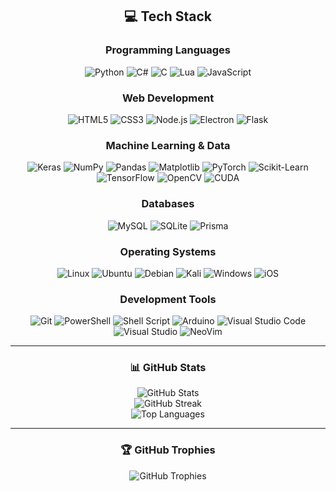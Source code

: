 <div align="center">
  
## 💻 Tech Stack

### Programming Languages
<img src="https://img.shields.io/badge/python-3670A0?style=for-the-badge&logo=python&logoColor=ffdd54" alt="Python" />
<img src="https://img.shields.io/badge/c%23-%23239120.svg?style=for-the-badge&logo=csharp&logoColor=white" alt="C#" />
<img src="https://img.shields.io/badge/c%20-%2300599C.svg?&style=for-the-badge&logo=c&logoColor=white" alt="C" />
<img src="https://img.shields.io/badge/lua-%232C2D72.svg?style=for-the-badge&logo=lua&logoColor=white" alt="Lua" />
<img src="https://img.shields.io/badge/javascript-%23323330.svg?style=for-the-badge&logo=javascript&logoColor=%23F7DF1E" alt="JavaScript" />

### Web Development
<img src="https://img.shields.io/badge/html5-%23E34F26.svg?style=for-the-badge&logo=html5&logoColor=white" alt="HTML5" />
<img src="https://img.shields.io/badge/css3-%231572B6.svg?style=for-the-badge&logo=css3&logoColor=white" alt="CSS3" />
<img src="https://img.shields.io/badge/node.js%20-%2343853D.svg?&style=for-the-badge&logo=node.js&logoColor=white" alt="Node.js" />
<img src="https://img.shields.io/badge/Electron-191970?style=for-the-badge&logo=Electron&logoColor=white" alt="Electron" />
<img src="https://img.shields.io/badge/flask-%23000.svg?style=for-the-badge&logo=flask&logoColor=white" alt="Flask" />

### Machine Learning & Data
<img src="https://img.shields.io/badge/Keras-%23D00000.svg?style=for-the-badge&logo=Keras&logoColor=white" alt="Keras" />
<img src="https://img.shields.io/badge/numpy-%23013243.svg?style=for-the-badge&logo=numpy&logoColor=white" alt="NumPy" />
<img src="https://img.shields.io/badge/pandas-%23150458.svg?style=for-the-badge&logo=pandas&logoColor=white" alt="Pandas" />
<img src="https://img.shields.io/badge/Matplotlib-%23ffffff.svg?style=for-the-badge&logo=Matplotlib&logoColor=black" alt="Matplotlib" />
<img src="https://img.shields.io/badge/PyTorch-%23EE4C2C.svg?style=for-the-badge&logo=PyTorch&logoColor=white" alt="PyTorch" />
<img src="https://img.shields.io/badge/scikit--learn-%23F7931E.svg?style=for-the-badge&logo=scikit-learn&logoColor=white" alt="Scikit-Learn" />
<img src="https://img.shields.io/badge/TensorFlow-%23FF6F00.svg?style=for-the-badge&logo=TensorFlow&logoColor=white" alt="TensorFlow" />
<img src="https://img.shields.io/badge/opencv-%23white.svg?style=for-the-badge&logo=opencv&logoColor=white" alt="OpenCV" />
<img src="https://img.shields.io/badge/cuda-000000.svg?style=for-the-badge&logo=nVIDIA&logoColor=green" alt="CUDA" />

### Databases
<img src="https://img.shields.io/badge/mysql-4479A1.svg?style=for-the-badge&logo=mysql&logoColor=white" alt="MySQL" />
<img src="https://img.shields.io/badge/sqlite-%2307405e.svg?style=for-the-badge&logo=sqlite&logoColor=white" alt="SQLite" />
<img src="https://img.shields.io/badge/Prisma-3982CE?style=for-the-badge&logo=Prisma&logoColor=white" alt="Prisma" />

### Operating Systems
<img src="https://img.shields.io/badge/Linux-FCC624?style=for-the-badge&logo=linux&logoColor=black" alt="Linux" />
<img src="https://img.shields.io/badge/Ubuntu-E95420?style=for-the-badge&logo=ubuntu&logoColor=white" alt="Ubuntu" />
<img src="https://img.shields.io/badge/Debian-D70A53?style=for-the-badge&logo=debian&logoColor=white" alt="Debian" />
<img src="https://img.shields.io/badge/Kali-268BEE?style=for-the-badge&logo=kalilinux&logoColor=white" alt="Kali" />
<img src="https://img.shields.io/badge/Windows-0078D6?style=for-the-badge&logo=windows&logoColor=white" alt="Windows" />
<img src="https://img.shields.io/badge/iOS-000000?style=for-the-badge&logo=ios&logoColor=white" alt="iOS" />

### Development Tools
<img src="https://img.shields.io/badge/git-%23F05033.svg?style=for-the-badge&logo=git&logoColor=white" alt="Git" />
<img src="https://img.shields.io/badge/PowerShell-%235391FE.svg?style=for-the-badge&logo=powershell&logoColor=white" alt="PowerShell" />
<img src="https://img.shields.io/badge/bash_script-%23121011.svg?style=for-the-badge&logo=gnu-bash&logoColor=white" alt="Shell Script" />
<img src="https://img.shields.io/badge/-Arduino-00979D?style=for-the-badge&logo=Arduino&logoColor=white" alt="Arduino" />
<img src="https://img.shields.io/badge/Visual%20Studio%20Code-0078d7.svg?style=for-the-badge&logo=visual-studio-code&logoColor=white" alt="Visual Studio Code" />
<img src="https://img.shields.io/badge/Visual%20Studio-5C2D91.svg?style=for-the-badge&logo=visual-studio&logoColor=white" alt="Visual Studio" />
<img src="https://img.shields.io/badge/NeoVim-%2357A143.svg?&style=for-the-badge&logo=neovim&logoColor=white" alt="NeoVim" />

---

### 📊 GitHub Stats
<img src="https://github-readme-stats.vercel.app/api?username=gnilobaiter&theme=transparent&hide_border=false&include_all_commits=false&count_private=false&cache_seconds=1800" alt="GitHub Stats" /><br/>
<img src="https://github-readme-streak-stats.herokuapp.com/?user=gnilobaiter&theme=transparent&hide_border=false&cache_seconds=1800" alt="GitHub Streak" /><br/>
<img src="https://github-readme-stats.vercel.app/api/top-langs/?username=gnilobaiter&theme=transparent&hide_border=false&include_all_commits=true&count_private=false&layout=compact&cache_seconds=1800" alt="Top Languages" /><br/>

---

### 🏆 GitHub Trophies
<img src="https://github-profile-trophy.vercel.app/?username=gnilobaiter&theme=radical&no-frame=false&no-bg=true&margin-w=4" alt="GitHub Trophies" />

</div>
